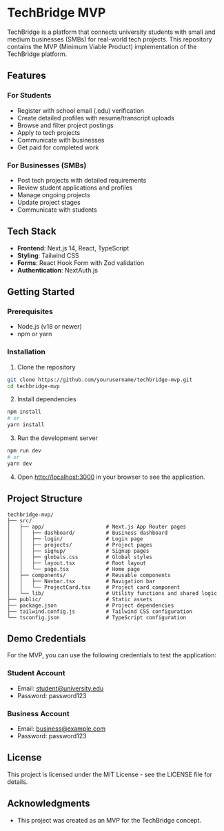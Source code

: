 # TechBridge MVP

TechBridge is a platform that connects university students with small and medium businesses (SMBs) for real-world tech projects. This repository contains the MVP (Minimum Viable Product) implementation of the TechBridge platform.

## Features

### For Students
- Register with school email (.edu) verification
- Create detailed profiles with resume/transcript uploads
- Browse and filter project postings 
- Apply to tech projects
- Communicate with businesses
- Get paid for completed work

### For Businesses (SMBs)
- Post tech projects with detailed requirements
- Review student applications and profiles
- Manage ongoing projects
- Update project stages
- Communicate with students

## Tech Stack

- **Frontend**: Next.js 14, React, TypeScript
- **Styling**: Tailwind CSS
- **Forms**: React Hook Form with Zod validation
- **Authentication**: NextAuth.js

## Getting Started

### Prerequisites

- Node.js (v18 or newer)
- npm or yarn

### Installation

1. Clone the repository
```bash
git clone https://github.com/yourusername/techbridge-mvp.git
cd techbridge-mvp
```

2. Install dependencies
```bash
npm install
# or
yarn install
```

3. Run the development server
```bash
npm run dev
# or
yarn dev
```

4. Open [http://localhost:3000](http://localhost:3000) in your browser to see the application.

## Project Structure

```
techbridge-mvp/
├── src/
│   ├── app/                    # Next.js App Router pages
│   │   ├── dashboard/          # Business dashboard
│   │   ├── login/              # Login page
│   │   ├── projects/           # Project pages
│   │   ├── signup/             # Signup pages
│   │   ├── globals.css         # Global styles
│   │   ├── layout.tsx          # Root layout
│   │   └── page.tsx            # Home page
│   ├── components/             # Reusable components
│   │   ├── Navbar.tsx          # Navigation bar
│   │   └── ProjectCard.tsx     # Project card component
│   └── lib/                    # Utility functions and shared logic
├── public/                     # Static assets
├── package.json                # Project dependencies
├── tailwind.config.js          # Tailwind CSS configuration
└── tsconfig.json               # TypeScript configuration
```

## Demo Credentials

For the MVP, you can use the following credentials to test the application:

### Student Account
- Email: student@university.edu
- Password: password123

### Business Account
- Email: business@example.com
- Password: password123

## License

This project is licensed under the MIT License - see the LICENSE file for details.

## Acknowledgments

- This project was created as an MVP for the TechBridge concept. 